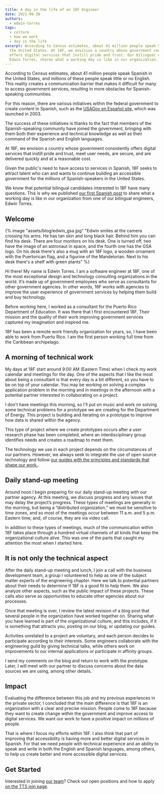 ```yaml
---
title: A day in the life of an 18F Engineer
date: 2021-09-30
authors:
  - edwin-torres
tags:
  - culture
  - how we work
  - day in the life
excerpt: According to Census estimates, about 41 million people speak Spanish in
  the United States. At 18F, we envision a country whose government consistently
  offers digital services that instill pride and trust. Our bilingual engineer,
  Edwin Torres, shares what a working day is like in our organization.
---
```

According to Census estimates, about 41 million people speak Spanish in the United States, and millions of these people speak little or no English. This reality creates a communication barrier that makes it difficult for many to access government services, resulting in more obstacles for Spanish-speaking communities.

For this reason, there are various initiatives within the federal government to create content in Spanish, such as the [USAGov en Español site](https://www.usa.gov/espanol/quienes-somos), which was launched in 2003.

The success of these initiatives is thanks to the fact that members of the Spanish-speaking community have joined the government, bringing with them both their experience and technical knowledge as well as their command of the Spanish and English languages.

At 18F, we envision a country whose government consistently offers digital services that instill pride and trust, meet user needs, are secure, and are delivered quickly and at a reasonable cost.

Given the public's need to have access to services in Spanish, 18F seeks to attract talent who can and wants to continue building an accessible government for the millions of Spanish-speakers in the United States.

We know that potential bilingual candidates interested in 18F have many questions. This is why we published [our first Spanish post](https://18f.gsa.gov/2021/09/21/a_day_in_the_life_-_ingeniero_en_18f/) to share what a working day is like in our organization from one of our bilingual engineers, Edwin Torres.

## Welcome

{% image "assets/blog/edwin_gsa.jpg" "Edwin smiles at the camera crossing his arms. He has tan skin and long black hair. Behind him you can find his desk. There are four monitors on his desk. One is turned off, two have the image of an astronaut in space, and the fourth one has the GSA logo. On his desk there's also a mug with an 18F logo, a wooden ornament with the Puertorican flag, and a figurine of the Mandelorian. Next to his desk there's a shelf with green plants" %}

Hi there! My name is Edwin Torres. I am a software engineer at 18F, one of the most exceptional design and technology consulting organizations in the world. It’s made up of government employees who serve as consultants for other government agencies. In other words, 18F works with agencies to improve the user experience of government services by helping them build and buy technology.

Before working here, I worked as a consultant for the Puerto Rico Department of Education. It was there that I first encountered 18F. Their mission and the quality of their work improving government services captured my imagination and inspired me.

18F has been a remote work friendly organization for years, so, I have been able to work from Puerto Rico. I am the first person working full time from the Caribbean archipelago.

## A morning of technical work

My days at 18F start around 9:00 AM (Eastern Time) when I check my work calendar and meetings for the day. One of the aspects that I like the most about being a consultant is that every day is a bit different, so you have to be on top of your calendar. You may be working on solving a complex application problem in the morning and in meetings in the afternoon with a potential partner interested in collaborating on a project.

I don't have meetings this morning, so I'll put on music and work on solving some technical problems for a prototype we are creating for the Department of Energy. This project is building and iterating on a prototype to improve how data is shared within the agency.

This type of project where we create prototypes occurs after a user research phase has been completed, where an interdisciplinary group identifies needs and creates a roadmap to meet them.

The technology we use in each project depends on the circumstances of our partners. However, we always seek to integrate the use of open source technology and follow [our guides with the principles and standards that shape our work.](https://18f.gsa.gov/guides/).

## Daily stand-up meeting

Around noon I begin preparing for our daily stand-up meeting with our partner agency. At this meeting, we discuss progress and any issues that may delay the project’s progress. These types of meetings are generally in the morning, but being a “distributed organization,” we must be sensitive to time zones, and so most of the meetings occur between 11 a.m. and 5 p.m. Eastern time; and, of course, they are via video call.

In addition to these types of meetings, much of the communication within 18F takes place through a hundred virtual channels of all kinds that keep the organizational culture alive. This was one of the parts that caught my attention the most when I started here.

## It is not only the technical aspect

After the daily stand-up meeting and lunch, I join a call with the business development team, a group I volunteered to help as one of the subject matter experts of the engineering chapter. Here we talk to potential partners about their needs to determine if 18F is a good fit to help them. We also analyze other aspects, such as the public impact of these projects. These calls also serve as opportunities to educate other agencies about our processes. 

Once that meeting is over, I review the latest revision of a blog post that several people in the organization have worked together on. Sharing what you have learned is part of the organizational culture, and this includes, if it is something that attracts you, posting on our blog, or updating our guides. 

Activities unrelated to a project are voluntary, and each person decides to participate according to their interests. Some engineers collaborate with the engineering guild by giving technical talks, while others work on improvements to our internal applications or participate in affinity groups. 

I send my comments on the blog and return to work with the prototype. Later, I will meet with our partner to discuss concerns about the data sources we are using, among other details.

## Impact

Evaluating the difference between this job and my previous experiences in the private sector, I concluded that the main difference is that 18F is an organization with a clear and precise mission. People come to 18F because they want to create change within the government and improve access to digital services. We want our work to have a positive impact on millions of people. 

That is where I focus my efforts within 18F. I also think that part of improving that accessibility is having more and better digital services in Spanish. For that we need people with technical experience and an ability to speak and write in both the English and Spanish languages, among others, to help us create better and more accessible digital services.

## Get Started

Interested in joining [our team](https://18f.gsa.gov/2021/05/11/we_asked_our_coworkers_why_did_you_join_18f/)? Check out open positions and how to apply [on the TTS join page](https://join.tts.gsa.gov/).
